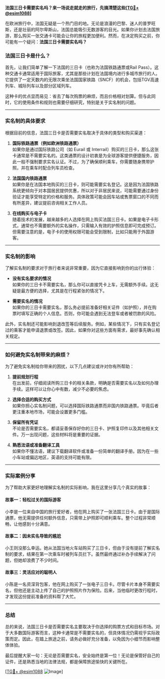 **法国三日卡需要实名吗？来一场说走就走的旅行，先搞清楚这些[[TG💪+ @esim1088](https://t.me/s/esim1088)]**

在欧洲旅行中，法国无疑是一个热门目的地。无论是浪漫的巴黎、迷人的普罗旺斯，还是壮丽的阿尔卑斯山，法国总能吸引无数游客的目光。如果你计划去法国旅游，那么购买一张交通卡可能会让你的旅程更加便利。然而，在决定购买之前，你可能有一个疑问：**法国三日卡需要实名吗？**

### 法国三日卡是什么？

首先，让我们简单了解一下法国的三日卡（也称为法国铁路通票或Rail Pass）。这种交通卡通常适用于国际旅客，尤其是那些计划在法国境内进行多城市旅行的人。它提供了一定天数内的无限次乘坐法国国家铁路（SNCF）的机会，包括TGV高速列车、城际列车以及部分区域列车。

这种卡的优点显而易见：省去了每次购票的麻烦，而且价格相对划算。但与此同时，它的使用条件和规则也需要仔细研究，特别是关于实名制的问题。

---

### 实名制的具体要求

根据目前的信息，法国三日卡是否需要实名取决于具体的类型和购买渠道：

1. **国际铁路通票（例如欧洲铁路通票）**  
   如果你是通过国际铁路公司（如 Eurail 或 Interrail）购买的三日卡，那么这张卡通常是不需要实名的。这类通票的设计初衷是为全球游客提供便捷服务，因此一般不强制要求实名认证。不过，为了确保顺利乘车，你需要随身携带护照，并在乘车时配合列车员检查。

2. **法国国内铁路通票**  
   如果你是在法国本地购买的三日卡，则可能需要实名登记。这是因为法国铁路系统更倾向于对本国居民提供优惠，所以对于非居民来说，可能需要通过身份验证才能享受特定的价格和服务。具体政策可能会因车站或售票窗口的不同而有所差异，建议提前咨询相关工作人员。

3. **在线购买与电子卡**  
   随着技术的发展，越来越多的人选择在网上购买法国三日卡。如果是电子卡形式，通常也不需要额外的实名操作，只需输入有效的护照信息即可完成预订。但需要注意的是，电子卡的使用权限可能会受到限制，比如只能用于外国游客。

---

### 实名制的影响

了解实名制的要求对于旅行者来说非常重要，因为它直接影响到你的出行体验：

- **没有实名要求的情况**  
  如果你的三日卡不需要实名，那么你可以直接凭卡上车，无需额外手续。这无疑是最方便的选择，尤其是在行程紧张的情况下。

- **需要实名的情况**  
  如果你的三日卡需要实名，那么务必提前准备好相关证件（如护照），并在购票时填写正确的个人信息。否则，你可能会遇到无法登车或者被罚款的风险。

此外，实名制还可能影响到退改签等后续服务。例如，某些情况下，只有实名登记过的乘客才能申请退票或改签。因此，如果你对这些方面有需求，最好事先确认相关规定。

---

### 如何避免实名制带来的麻烦？

为了避免实名制给你带来的困扰，以下几点建议或许对你有所帮助：

1. **提前规划行程**  
   在出发前，仔细阅读所购三日卡的相关条款，明确是否需要实名以及如何办理手续。这样可以让你心中有数，减少不必要的焦虑。

2. **选择合适的购买方式**  
   如果你担心实名制问题，可以选择国际铁路通票而非国内铁路通票。毕竟后者更注重本地市场，可能会设置更多门槛。

3. **保留所有凭证**  
   不论是否需要实名，都请妥善保存好你的三日卡、护照复印件以及其他相关文件。万一出现问题，这些材料将是重要的证据。

4. **熟悉法语或准备翻译工具**  
   如果你不懂法语，建议下载翻译软件或准备一份简单的翻译手册。因为在一些小车站或偏远地区，英语的支持可能有限。

---

### 实际案例分享

为了帮助大家更好地理解实名制的实际影响，我在这里分享几个真实的故事：

#### 故事一：轻松过关的国际游客  
小李是一位来自中国的旅行爱好者，他在网上购买了一张法国三日卡。由于是国际通票，他无需提供任何额外信息，只需带上护照即可顺利乘车。整个过程非常顺畅，让他感到十分满意。

#### 故事二：因未实名导致的尴尬  
小王则没那么幸运。她从法国当地火车站购买了三日卡，但由于没有提前了解实名制的要求，结果在第一次乘车时被列车员拦下。虽然最终通过补办手续解决了问题，但她却浪费了不少时间。

#### 故事三：灵活应对的聪明人  
小陈是一名资深背包客，他在网上购买了一张电子三日卡。尽管卡片本身不需要实名，但他还是主动上传了自己的护照照片作为保险。后来，当他临时更改行程时，才发现这份提前准备的资料帮了大忙。

---

### 总结

总的来说，法国三日卡是否需要实名主要取决于你选择的购票方式和目标市场。对于大多数国际游客而言，这种卡通常是不需要实名的，但具体情况仍需视乎实际政策而定。因此，在踏上旅途之前，请务必做好充分准备，以免因为小细节而影响整体体验。

最后提醒大家一句：无论是否需要实名，安全始终是第一位！无论是保管好自己的证件，还是熟悉当地的法律法规，都是保障旅途愉快的关键所在。

[[TG💪+ @esim1088](https://t.me/s/esim1088) ![Image](https://i.postimg.cc/4NQfJmqS/Snipaste-2025-05-13-00-14-12.png)]